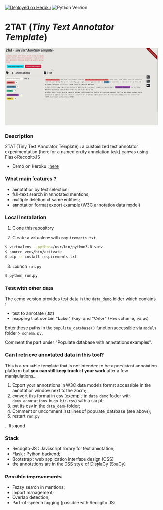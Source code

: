 [![Deployed on Heroku](https://img.shields.io/badge/deployed%20on-heroku-%23664986)](https://ttat-demo-app.herokuapp.com/) 
![Python Version](https://img.shields.io/badge/python-3.7%20%7C%203.8-blue)

# 2TAT (*Tiny Text Annotator Template*)
 
![demo](ressources/demo.gif)

### Description

2TAT (Tiny Text Annotator Template) :  a customized text annotator experimentation (here for a named entity annotation task) canvas using Flask-[RecogitoJS](https://github.com/recogito/recogito-js)

* Demo on Heroku :  [here](https://ttat-demo-app.herokuapp.com/)

### What main features ?

- annotation by text selection;
- full-text search in annotated mentions;
- multiple deletion of same entities;
- annotation format export example ([W3C annotation data model](https://www.w3.org/TR/annotation-model/))



### Local Installation

1. Clone this repository

2. Create a virtualenv with `requirements.txt`

```bash
$ virtualenv --python=/usr/bin/python3.8 venv
$ source venv/bin/activate
$ pip -r install requirements.txt
```
3. Launch `run.py`
```bash
$ python run.py
```

### Test with other data

The demo version provides test data in the `data_demo` folder which contains :

- text to annotate (.txt)
- mapping that contain "Label" (key) and "Color" (Hex scheme, value)

Enter these paths in the `populate_database()` function accessible via `models` folder > `schema.py`.

Comment the part under "Populate database with annotations examples".

### Can I retrieve annotated data in this tool?
This is a reusable template that is not intended to be a persistent annotation platform but **you can still keep track of your work** after a few manipulations... 

1. Export your annotations in W3C data models format accessible in the annotation window next to the zoom;
2. convert this format in csv (exemple in `data_demo` folder with `demo_annotations_hugo_bio.csv`) with a script;
3. put its csv in the `data_demo` folder;
4. Comment or uncomment last lines of populate_database (see above);
5. restart `run.py`

...Its good

### Stack

- Recogito-JS : Javascript library for text annotation;
- Flask : Python backend;
- Bootstrap : web application interface design (CSS)
- the annotations are in the CSS style of DisplaCy (SpaCy)

### Possible improvements

- Fuzzy search in mentions;
- import management;
- Overlap detection;
- Part-of-speech tagging (possible with Recogito JS)
